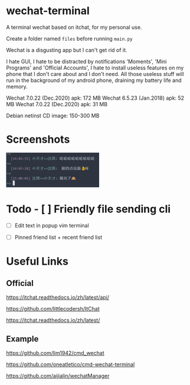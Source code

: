 # wechat-terminal
A terminal wechat based on itchat, for my personal use.

Create a folder named `files` before running `main.py`

Wechat is a disgusting app but I can't get rid of it.

I hate GUI, I hate to be distracted by notifications 'Moments', 'Mini Programs' and 'Official Accounts', I hate to install useless features on my phone that I don't care about and I don't need. All those useless stuff will run in the background of my android phone, draining my battery life and memory.

Wechat 7.0.22 (Dec.2020) apk: 172 MB
Wechat 6.5.23 (Jan.2018) apk: 52  MB
Wechat 7.0.22 (Dec.2020) apk: 31  MB

Debian netinst CD image: 150-300 MB


# Screenshots

<img src="./screenshots/chat.png" alt="computer" width="50%" />



# Todo - [ ] Friendly file sending cli
- [ ] Edit text in popup vim terminal
- [ ] Pinned friend list + recent friend list



# Useful Links
## Official

https://itchat.readthedocs.io/zh/latest/api/

https://github.com/littlecodersh/ItChat

https://itchat.readthedocs.io/zh/latest/


## Example

https://github.com/lim1942/cmd_wechat

https://github.com/oneatletico/cmd-wechat-terminal

https://github.com/aijialin/wechatManager

